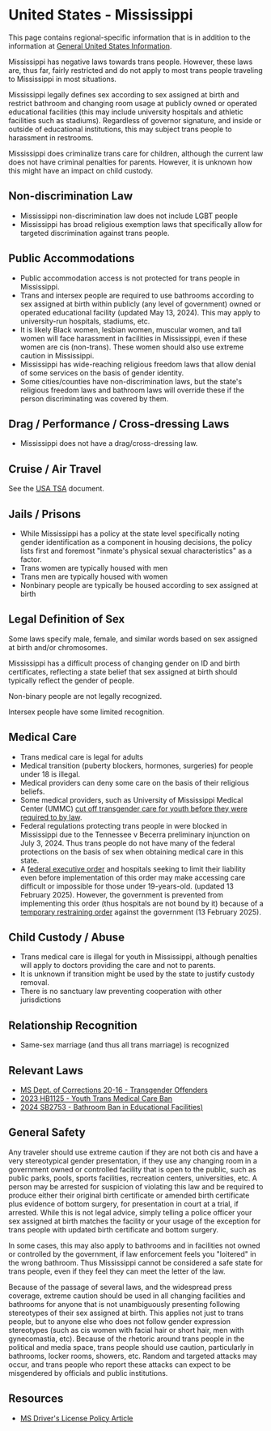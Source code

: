 # United States - Mississippi

This page contains regional-specific information that is in addition to
the information at [General United States
Information](notes/usa-general.md).

Mississippi has negative laws towards trans people. However, these laws
are, thus far, fairly restricted and do not apply to most
trans people traveling to Mississippi in most situations.

Mississippi legally defines sex according to sex assigned at birth and
restrict bathroom and changing room usage at publicly owned or operated
educational facilities (this may include university hospitals and athletic
facilities such as stadiums). Regardless of governor signature, and
inside or outside of educational institutions, this may subject trans people
to harassment in restrooms.

Mississippi does criminalize trans care for children, although the current
law does not have criminal penalties for parents.  However, it is unknown
how this might have an impact on child custody.

## Non-discrimination Law

 * Mississippi non-discrimination law does not include LGBT people
 * Mississippi has broad religious exemption laws that specifically
   allow for targeted discrimination against trans people.

## Public Accommodations

 * Public accommodation access is not protected for trans people in
   Mississippi.
 * Trans and intersex people are required to use bathrooms according to
   sex assigned at birth within publicly (any level of government) owned
   or operated educational facility (updated May 13, 2024). This may
   apply to university-run hospitals, stadiums, etc.
 * It is likely Black women, lesbian women, muscular women, and tall
   women will face harassment in facilities in Mississippi, even if these women
   are cis (non-trans).  These women should also use extreme caution in
   Mississippi.
 * Mississippi has wide-reaching religious freedom laws that allow denial of
   some services on the basis of gender identity.
 * Some cities/counties have non-discrimination laws, but the state's
   religious freedom laws and bathroom laws will override these if the
   person discriminating was covered by them.

## Drag / Performance / Cross-dressing Laws

 * Mississippi does not have a drag/cross-dressing law.

## Cruise / Air Travel

See the [USA TSA](notes/tsa.md) document.

## Jails / Prisons

 * While Mississippi has a policy at the state level specifically noting
   gender identification as a component in housing decisions, the policy
   lists first and foremost "inmate's physical sexual characteristics"
   as a factor.
 * Trans women are typically housed with men
 * Trans men are typically housed with women
 * Nonbinary people are typically be housed according to sex
   assigned at birth

## Legal Definition of Sex

Some laws specify male, female, and similar words based on sex assigned
at birth and/or chromosomes.

Mississippi has a difficult process of changing gender on ID and birth
certificates, reflecting a state belief that sex assigned at birth
should typically reflect the gender of people.

Non-binary people are not legally recognized.

Intersex people have some limited recognition.

## Medical Care

 * Trans medical care is legal for adults
 * Medical transition (puberty blockers, hormones, surgeries) for people
   under 18 is illegal.
 * Medical providers can deny some care on the basis of their religious
   beliefs.
 * Some medical providers, such as University of Mississippi Medical
   Center (UMMC) [cut off transgender care for youth before they were
   required to by
   law](https://mississippitoday.org/2023/04/26/facing-political-pressure-ummc-cut-care-to-trans-kids-before-the-legislature-banned-doing-so-emails-show/).
 * Federal regulations protecting trans people in were blocked in
   Mississippi due to the Tennessee v Becerra preliminary injunction on
   July 3, 2024. Thus trans people do not have many of the federal
   protections on the basis of sex when obtaining medical care in this
   state.
 * A [federal executive
   order](https://www.whitehouse.gov/presidential-actions/2025/01/protecting-children-from-chemical-and-surgical-mutilation/)
   and hospitals seeking to limit their liability even before
   implementation of this order may make accessing care difficult or
   impossible for those under 19-years-old. (updated 13 February 2025).
   However, the government is prevented from implementing this order
   (thus hospitals are not bound by it) because of a [temporary
   restraining
   order](https://assets.aclu.org/live/uploads/2025/02/093114651219.pdf)
   against the government (13 February 2025).

## Child Custody / Abuse

 * Trans medical care is illegal for youth in Mississippi, although
   penalties will apply to doctors providing the care and not to parents.
 * It is unknown if transition might be used by the state to justify
   custody removal.
 * There is no sanctuary law preventing cooperation with other
   jurisdictions
 
## Relationship Recognition

 * Same-sex marriage (and thus all trans marriage) is recognized

## Relevant Laws

 * [MS Dept. of Corrections 20-16 - Transgender Offenders](https://lgbtqbar.org/wp-content/uploads/sites/6/sites/8/2022/12/20-16-1.pdf)
 * [2023 HB1125 - Youth Trans Medical Care Ban](https://legiscan.com/MS/text/HB1125/id/2715321)
 * [2024 SB2753 - Bathroom Ban in Educational Facilities)](https://legiscan.com/MS/bill/SB2753/2024)

## General Safety

Any traveler should use extreme caution if they are not both cis and
have a very stereotypical gender presentation, if they use
any changing room in a government owned or controlled facility that is
open to the public, such as public parks, pools, sports facilities,
recreation centers, universities, etc.  A person may be arrested for
suspicion of violating this law and be required to produce either their
original birth certificate or amended birth certificate plus evidence of
bottom surgery, for presentation in court at a trial, if arrested.
While this is not legal advice, simply telling a police officer your sex
assigned at birth matches the facility or your usage of the exception
for trans people with updated birth certificate and bottom surgery.

In some cases, this may also apply to bathrooms and in facilities not
owned or controlled by the government, if law enforcement feels you
"loitered" in the wrong bathroom.  Thus Mississippi cannot be considered a safe
state for trans people, even if they feel they can meet the letter of
the law.

Because of the passage of several laws, and the widespread press
coverage, extreme caution should be used in all changing facilities and
bathrooms for anyone that is not unambiguously presenting following
stereotypes of their sex assigned at birth. This applies not just to
trans people, but to anyone else who does not follow gender expression
stereotypes (such as cis women with facial hair or short hair, men with
gynecomastia, etc).  Because of the rhetoric around trans people in the
political and media space, trans people should use caution, particularly
in bathrooms, locker rooms, showers, etc.  Random and targeted attacks
may occur, and trans people who report these attacks can expect to be
misgendered by officials and public institutions.

## Resources

 * [MS Driver's License Policy Article](https://www.jacksonfreepress.com/news/2021/nov/05/mississippi-backtracks-gender-policy-drivers-licen/)
